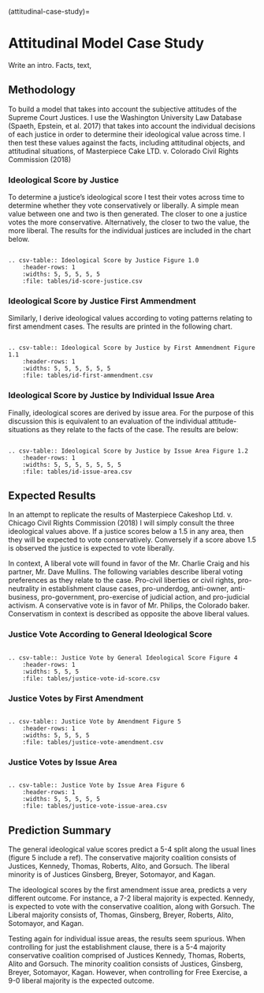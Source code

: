 (attitudinal-case-study)=
# Attitudinal Model Case Study
Write an intro.  Facts, text, 

## Methodology

To build a model that takes into account the subjective attitudes of the Supreme Court Justices. I use the Washington University Law Database (Spaeth, Epstein, et al. 2017) that takes into account the individual decisions of each justice in order to determine their ideological value across time.   I then test these values against the facts, including attitudinal objects, and attitudinal situations, of Masterpiece Cake LTD. v. Colorado Civil Rights Commission (2018)

### Ideological Score by Justice 
To determine a justice’s ideological score I test their votes across time to determine whether they vote conservatively or liberally.  A simple mean value between one and two is then generated.  The closer to one a justice votes the more conservative.  Alternatively, the closer to two the value, the more liberal.  The results for the individual justices are included in 
the chart below.  


```{eval-rst}

.. csv-table:: Ideological Score by Justice Figure 1.0
    :header-rows: 1
    :widths: 5, 5, 5, 5, 5
    :file: tables/id-score-justice.csv
```

### Ideological Score by Justice First Ammendment 
Similarly, I derive ideological values according to voting patterns relating to first amendment cases.  The results are printed in the following chart.  


```{eval-rst}

.. csv-table:: Ideological Score by Justice by First Ammendment Figure 1.1
    :header-rows: 1
    :widths: 5, 5, 5, 5, 5, 5
    :file: tables/id-first-ammendment.csv
```

### Ideological Score by Justice by Individual Issue Area
Finally, ideological scores are derived by issue area.  For the purpose of this discussion this is equivalent to an evaluation of the individual attitude-situations as they relate to the facts of the case.  The results are below:

```{eval-rst}

.. csv-table:: Ideological Score by Justice by Issue Area Figure 1.2
    :header-rows: 1
    :widths: 5, 5, 5, 5, 5, 5, 5
    :file: tables/id-issue-area.csv
```


## Expected Results

In an attempt to replicate the results of Masterpiece Cakeshop Ltd. v. Chicago Civil Rights Commission (2018) I will simply consult the three ideological values above.  If a justice scores below a 1.5 in any area, then they will be expected to vote conservatively.  Conversely if a score above 1.5 is observed the justice is expected to vote liberally.  


In context, A liberal vote will found in favor of the Mr. Charlie Craig and his partner, Mr. Dave Mullins.  The following variables describe liberal voting preferences as they relate to the case.  Pro-civil liberties or civil rights, pro-neutrality in establishment clause cases, pro-underdog, anti-owner, anti-business, pro-government, pro-exercise of judicial action, and pro-judicial activism. A conservative vote is in favor of Mr. Philips, the Colorado baker. Conservatism in context is described as opposite the above liberal values.  


### Justice Vote According to General Ideological Score

```{eval-rst}

.. csv-table:: Justice Vote by General Ideological Score Figure 4
    :header-rows: 1
    :widths: 5, 5, 5
    :file: tables/justice-vote-id-score.csv
```
### Justice Votes by First Amendment 


```{eval-rst}

.. csv-table:: Justice Vote by Amendment Figure 5
    :header-rows: 1
    :widths: 5, 5, 5, 5
    :file: tables/justice-vote-amendment.csv
```

### Justice Votes by Issue Area


```{eval-rst}

.. csv-table:: Justice Vote by Issue Area Figure 6
    :header-rows: 1
    :widths: 5, 5, 5, 5, 5
    :file: tables/justice-vote-issue-area.csv
```

## Prediction Summary


The general ideological value scores predict a 5-4 split along the usual lines (figure 5 include a ref).  The conservative majority coalition consists of Justices, Kennedy, Thomas, Roberts, Alito, and Gorsuch.  The liberal minority is of Justices Ginsberg, Breyer, Sotomayor, and Kagan.  

	
The ideological scores by the first amendment issue area, predicts a very different outcome.  For instance, a 7-2 liberal majority is expected.  Kennedy, is expected to vote with the conservative coalition, along with Gorsuch.  The Liberal majority consists of, Thomas, Ginsberg, Breyer, Roberts, Alito, Sotomayor, and Kagan.  


Testing again for individual issue areas, the results seem spurious.  When controlling for just the establishment clause, there is a 5-4 majority conservative coalition comprised of Justices Kennedy, Thomas, Roberts, Alito and Gorsuch.  The minority coalition consists of Justices, Ginsberg, Breyer, Sotomayor, Kagan.  However, when controlling for Free Exercise, a 9-0 liberal majority is the expected outcome.  

